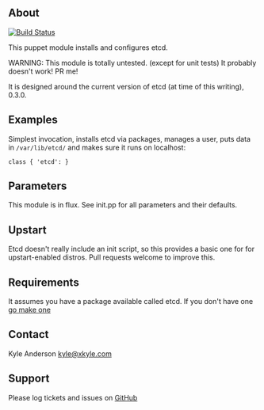 About
------
[![Build Status](https://travis-ci.org/solarkennedy/puppet-etcd.png)](https://travis-ci.org/solarkennedy/puppet-etcd)

This puppet module installs and configures etcd.

WARNING: This module is totally untested. (except for unit tests) It probably 
doesn't work! PR me!

It is designed around the current version of etcd (at time of this writing), 
0.3.0. 

Examples
---------
Simplest invocation, installs etcd via packages, manages a user, puts data in 
`/var/lib/etcd/` and makes sure it runs on localhost:

    class { 'etcd': }

Parameters
----------
This module is in flux. See init.pp for all parameters and their defaults.

Upstart
---------
Etcd doesn't really include an init script, so this provides a basic one for
for upstart-enabled distros. Pull requests welcome to improve this.

Requirements
-----------
It assumes you have a package available called etcd. If you don't have one
[go make one](https://github.com/solarkennedy/etcd-packages)

Contact
-------
Kyle Anderson <kyle@xkyle.com>

Support
-------
Please log tickets and issues on [GitHub](https://github.com/solarkennedy/puppet-etcd/issues)
